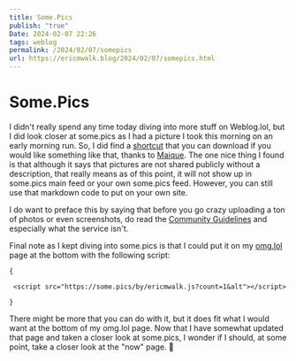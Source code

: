 ```yaml
---
title: Some.Pics
publish: "true"
Date: 2024-02-07 22:26
tags: weblog
permalink: /2024/02/07/somepics
url: https://ericmwalk.blog/2024/02/07/somepics.html
---
```


# Some.Pics

I didn't really spend any time today diving into more stuff on Weblog.lol, but I did look closer at some.pics as I had a picture I took this morning on an early morning run. So, I did find a [shortcut](https://discourse.lol/t/some-pics-ios-shortcut/186) that you can download if you would like something like that, thanks to [Maique](https://maique.omg.lol). The one nice thing I found is that although it says that pictures are not shared publicly without a description, that really means as of this point, it will not show up in some.pics main feed or your own some.pics feed. However, you can still use that markdown code to put on your own site.

I do want to preface this by saying that before you go crazy uploading a ton of photos or even screenshots, do read the [Community Guidelines](https://home.omg.lol/info/picture-sharing) and especially what the service isn't.

Final note as I kept diving into some.pics is that I could put it on my [omg.lol](https://ericmwalk.omg.lol) page at the bottom with the following script:

````
{

 <script src="https://some.pics/by/ericmwalk.js?count=1&alt"></script> 

}
````

There might be more that you can do with it, but it does fit what I would want at the bottom of my omg.lol page. Now that I have somewhat updated that page and taken a closer look at some.pics, I wonder if I should, at some point, take a closer look at the "now" page. 🤔
